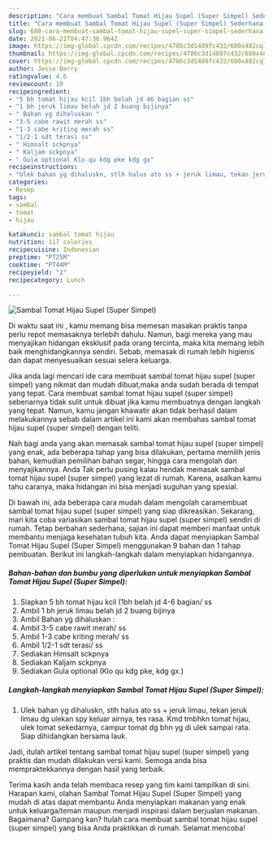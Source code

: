 ```yaml
---
description: "Cara membuat Sambal Tomat Hijau Supel (Super Simpel) Sederhana Untuk Jualan"
title: "Cara membuat Sambal Tomat Hijau Supel (Super Simpel) Sederhana Untuk Jualan"
slug: 680-cara-membuat-sambal-tomat-hijau-supel-super-simpel-sederhana-untuk-jualan
date: 2021-06-21T04:47:38.964Z
image: https://img-global.cpcdn.com/recipes/4786c3d14897c432/680x482cq70/sambal-tomat-hijau-supel-super-simpel-foto-resep-utama.jpg
thumbnail: https://img-global.cpcdn.com/recipes/4786c3d14897c432/680x482cq70/sambal-tomat-hijau-supel-super-simpel-foto-resep-utama.jpg
cover: https://img-global.cpcdn.com/recipes/4786c3d14897c432/680x482cq70/sambal-tomat-hijau-supel-super-simpel-foto-resep-utama.jpg
author: Jesse Berry
ratingvalue: 4.6
reviewcount: 10
recipeingredient:
- "5 bh tomat hijau kcil 1bh belah jd 46 bagian ss"
- "1 bh jeruk limau belah jd 2 buang bijinya"
- " Bahan yg dihaluskan "
- "3-5 cabe rawit merah ss"
- "1-3 cabe kriting merah ss"
- "1/2-1 sdt terasi ss"
- " Himsalt sckpnya"
- " Kaljam sckpnya"
- " Gula optional Klo qu kdg pke kdg gx"
recipeinstructions:
- "Ulek bahan yg dihaluskn, stlh halus ato ss + jeruk limau, tekan jeruk limau dg ulekan spy keluar airnya, tes rasa. Kmd tmbhkn tomat hijau, ulek tomat sekedarnya, campur tomat dg bhn yg di ulek sampai rata. Siap dihidangkan bersama lauk."
categories:
- Resep
tags:
- sambal
- tomat
- hijau

katakunci: sambal tomat hijau 
nutrition: 117 calories
recipecuisine: Indonesian
preptime: "PT25M"
cooktime: "PT44M"
recipeyield: "2"
recipecategory: Lunch

---
```



![Sambal Tomat Hijau Supel (Super Simpel)](https://img-global.cpcdn.com/recipes/4786c3d14897c432/680x482cq70/sambal-tomat-hijau-supel-super-simpel-foto-resep-utama.jpg)

Di waktu  saat ini , kamu memang bisa memesan masakan praktis tanpa perlu repot memasaknya terlebih dahulu. Namun, bagi mereka yang mau menyajikan hidangan eksklusif pada orang tercinta, maka kita memang lebih baik menghidangkannya sendiri. Sebab, memasak di rumah lebih higienis dan dapat menyesuaikan sesuai selera keluarga.

Jika anda lagi mencari ide cara membuat sambal tomat hijau supel (super simpel) yang nikmat dan mudah dibuat,maka anda sudah berada di tempat yang tepat. Cara membuat sambal tomat hijau supel (super simpel)  sebenarnya tidak sulit untuk dibuat jika kamu membuatnya dengan langkah yang tepat. Namun, kamu jangan khawatir akan tidak berhasil dalam melakukannya 
sebab dalam artikel ini kami akan membahas sambal tomat hijau supel (super simpel) dengan teliti.  



Nah bagi anda yang akan memasak sambal tomat hijau supel (super simpel) yang enak, ada beberapa tahap yang bisa dilakukan, pertama memilih jenis bahan, kemudian pemilihan bahan segar, hingga cara mengolah dan menyajikannya. Anda Tak perlu pusing kalau hendak memasak sambal tomat hijau supel (super simpel) yang lezat di rumah. Karena, asalkan kamu  tahu caranya, maka hidangan ini bisa menjadi suguhan yang spesial.

Di bawah ini, ada beberapa cara mudah dalam mengolah caramembuat sambal tomat hijau supel (super simpel) yang siap dikreasikan. Sekarang, mari kita coba variasikan sambal tomat hijau supel (super simpel) sendiri di rumah. Tetap berbahan sederhana, sajian ini dapat memberi manfaat untuk membantu menjaga kesehatan tubuh kita. Anda dapat menyiapkan Sambal Tomat Hijau Supel (Super Simpel) menggunakan 9 bahan dan 1 tahap pembuatan. Berikut ini langkah-langkah dalam menyiapkan hidangannya.

<!--inarticleads1-->

##### Bahan-bahan dan bumbu yang diperlukan untuk menyiapkan Sambal Tomat Hijau Supel (Super Simpel):

1. Siapkan 5 bh tomat hijau kcil (1bh belah jd 4-6 bagian/ ss
1. Ambil 1 bh jeruk limau belah jd 2 buang bijinya
1. Ambil  Bahan yg dihaluskan :
1. Ambil 3-5 cabe rawit merah/ ss
1. Ambil 1-3 cabe kriting merah/ ss
1. Ambil 1/2-1 sdt terasi/ ss
1. Sediakan  Himsalt sckpnya
1. Sediakan  Kaljam sckpnya
1. Sediakan  Gula optional (Klo qu kdg pke, kdg gx.)




<!--inarticleads2-->

##### Langkah-langkah menyiapkan Sambal Tomat Hijau Supel (Super Simpel):

1. Ulek bahan yg dihaluskn, stlh halus ato ss + jeruk limau, tekan jeruk limau dg ulekan spy keluar airnya, tes rasa. Kmd tmbhkn tomat hijau, ulek tomat sekedarnya, campur tomat dg bhn yg di ulek sampai rata. Siap dihidangkan bersama lauk.




Jadi, itulah artikel tentang  sambal tomat hijau supel (super simpel)  yang praktis dan mudah dilakukan versi kami. Semoga anda bisa mempraktekkannya dengan hasil yang terbaik. 

Terima kasih anda telah membaca resep yang tim kami tampilkan di sini. Harapan kami, olahan  Sambal Tomat Hijau Supel (Super Simpel) yang mudah di atas dapat membantu Anda menyiapkan makanan yang enak untuk keluarga/teman maupun menjadi inspirasi dalam berjualan makanan. Bagaimana? Gampang kan? Itulah cara membuat sambal tomat hijau supel (super simpel) yang bisa Anda praktikkan di rumah. Selamat mencoba!

